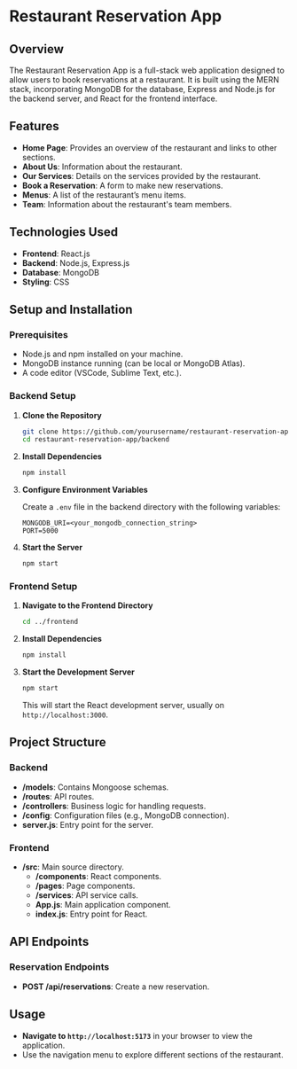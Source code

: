 
# Restaurant Reservation App

## Overview

The Restaurant Reservation App is a full-stack web application designed to allow users to book reservations at a restaurant. It is built using the MERN stack, incorporating MongoDB for the database, Express and Node.js for the backend server, and React for the frontend interface.

## Features

- **Home Page**: Provides an overview of the restaurant and links to other sections.
- **About Us**: Information about the restaurant.
- **Our Services**: Details on the services provided by the restaurant.
- **Book a Reservation**: A form to make new reservations.
- **Menus**: A list of the restaurant’s menu items.
- **Team**: Information about the restaurant's team members.

## Technologies Used

- **Frontend**: React.js
- **Backend**: Node.js, Express.js
- **Database**: MongoDB
- **Styling**: CSS

## Setup and Installation

### Prerequisites

- Node.js and npm installed on your machine.
- MongoDB instance running (can be local or MongoDB Atlas).
- A code editor (VSCode, Sublime Text, etc.).

### Backend Setup

1. **Clone the Repository**

   ```bash
   git clone https://github.com/yourusername/restaurant-reservation-app.git
   cd restaurant-reservation-app/backend
   ```

2. **Install Dependencies**

   ```bash
   npm install
   ```

3. **Configure Environment Variables**

   Create a `.env` file in the backend directory with the following variables:

   ```plaintext
   MONGODB_URI=<your_mongodb_connection_string>
   PORT=5000
   ```

4. **Start the Server**

   ```bash
   npm start
   ```

### Frontend Setup

1. **Navigate to the Frontend Directory**

   ```bash
   cd ../frontend
   ```

2. **Install Dependencies**

   ```bash
   npm install
   ```

3. **Start the Development Server**

   ```bash
   npm start
   ```

   This will start the React development server, usually on `http://localhost:3000`.

## Project Structure

### Backend

- **/models**: Contains Mongoose schemas.
- **/routes**: API routes.
- **/controllers**: Business logic for handling requests.
- **/config**: Configuration files (e.g., MongoDB connection).
- **server.js**: Entry point for the server.

### Frontend

- **/src**: Main source directory.
  - **/components**: React components.
  - **/pages**: Page components.
  - **/services**: API service calls.
  - **App.js**: Main application component.
  - **index.js**: Entry point for React.

## API Endpoints

### Reservation Endpoints

- **POST /api/reservations**: Create a new reservation.

## Usage

- **Navigate to `http://localhost:5173`** in your browser to view the application.
- Use the navigation menu to explore different sections of the restaurant.
